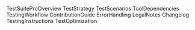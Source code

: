 TestSuiteProOverview
TestStrategy
TestScenarios
ToolDependencies
TestingWorkflow
ContributionGuide
ErrorHandling
LegalNotes
Changelog
TestingInstructions
TestOptimization
